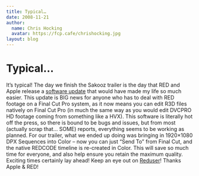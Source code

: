 ```yaml
---
title: Typical…
date: 2008-11-21
author:
  name: Chris Hocking
  avatar: https://fcp.cafe/chrishocking.jpg
layout: blog
---
```

# Typical…

It’s typical! The day we finish the Sakooz trailer is the day that RED and Apple release a [software update](http://reduser.net/forum/showthread.php?t=22524 "Reduser") that would have made my life so much easier. This update is BIG news for anyone who has to deal with RED footage on a Final Cut Pro system, as it now means you can edit R3D files natively on Final Cut Pro (in much the same way as you would edit DVCPRO HD footage coming from something like a HVX). This software is literally hot off the press, so there is bound to be bugs and issues, but from most (actually scrap that… SOME) reports, everything seems to be working as planned. For our trailer, what we ended up doing was bringing in 1920×1080 DPX Sequences into Color – now you can just “Send To” from Final Cut, and the native REDCODE timeline is re-created in Color. This will save so much time for everyone, and also help ensure you retain the maximum quality. Exciting times certainly lay ahead! Keep an eye out on [Reduser](http://www.reduser.net "Reduser")! Thanks Apple & RED!